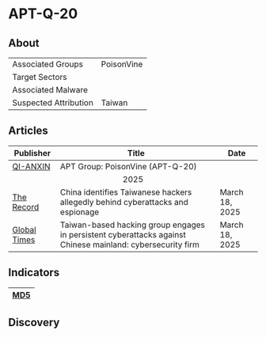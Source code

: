 <h1>APT-Q-20</h1>

<h2>About</h2>
<table>
  <tr>
    <td>Associated Groups</td>
    <td>PoisonVine</td>
  </tr>
  <tr>
    <td>Target Sectors</td>
    <td></td>
  </tr>
  <tr>
    <td>Associated Malware</td>
    <td></td>
  </tr>
  <tr>
    <td>Suspected Attribution</td>
    <td>Taiwan</td>
  </tr>
</table>

<h2>Articles</h2>
<table>
  <thead>
    <tr>
      <th>Publisher</th>
      <th>Title</th>
      <th>Date</th>
    </tr>
  </thead>
  <tbody>
    <tr>
      <td>
        <a href="https://ti.qianxin.com/apt/detail/5acb2add596a100015e5df0f?name=PoisonVine&type=list">QI-ANXIN</a>
      </td>
      <td>APT Group: PoisonVine (APT-Q-20)</td>
      <td></td>
    </tr>
    <tr>
      <td colspan="100" align="center">2025</td>
    </tr>
    <tr>
      <td>
        <a href="https://therecord.media/china-taiwan-hacks-identify-cyber">The Record</a>
      </td>
      <td>China identifies Taiwanese hackers allegedly behind cyberattacks and espionage</td>
      <td>March 18, 2025</td>
    </tr>
    <tr>
      <td>
        <a href="https://www.globaltimes.cn/page/202503/1330311.shtml">Global Times</a>
      </td>
      <td>Taiwan-based hacking group engages in persistent cyberattacks against Chinese mainland: cybersecurity firm</td>
      <td>March 18, 2025</td>
    </tr>
  </tbody>
</table>


<h2>Indicators</h2>
<table>
  <thead>
    <tr>
      <th>
        <a href="https://github.com/PudgyDragon/Threat-Intel/blob/main/All/APT-Q-20/samples.md5">MD5</a>
      </th>
    </tr>
  </thead>
</table>


<h2>Discovery</h2>
